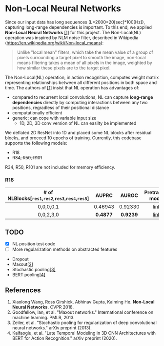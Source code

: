 # Non-Local Neural Networks

Since our input data has long sequences (L=2000=20[sec]\*100[Hz]), capturing long-range dependencies is important. To this end, we applied **Non-Local Neural Networks** [[1]](https://openaccess.thecvf.com/content_cvpr_2018/html/Wang_Non-Local_Neural_Networks_CVPR_2018_paper.html) for this project.
The Non-Local(NL) operation was inspired by NLM noise filter, described in Wikipedia (https://en.wikipedia.org/wiki/Non-local_means):

> Unlike "local mean" filters, which take the mean value of a group of pixels surrounding a target pixel to smooth the image, non-local means filtering takes a mean of all pixels in the image, weighted by how similar these pixels are to the target pixel.

The Non-Local(NL) operation, in action recognition, computes weight matrix representing relationships between all different positions in both space and time. The authors of [[1]](https://openaccess.thecvf.com/content_cvpr_2018/html/Wang_Non-Local_Neural_Networks_CVPR_2018_paper.html) insist that NL operation has advantages of:

- compared to recurrent local convolutions, NL can capture **long-range dependencies** directly by computing interactions between any two positions, regradless of their positional distance
- computationally efficient
- generic; can cope with variable input size
  - 1D, 2D, 3D conv version of NL can easilty be implemented

We deflated 2D ResNet into 1D and placed some NL blocks after residual blocks, and proceed 10 epochs of training.
Currently, this codebase supports the following models:

- R18
- ~~R34, R50, R101~~

R34, R50, R101 are not included for memory efficiency.

### R18

| # of NLBlocks[`res1`,`res2`,`res3`,`res4`,`res5`] |   AUPRC    |   AUROC    |                                           Pretrained model                                           |
| :-----------------------------------------------: | :--------: | :--------: | :--------------------------------------------------------------------------------------------------: |
|                     0,0,0,0,1                     |  0.46943   |  0.92330   | [link](https://www.dropbox.com/s/woh99y2hll1mlqv/irCSN_152_Sports1M_from_scratch_f99918785.pkl?dl=0) |
|                     0,0,2,3,0                     | **0.4877** | **0.9239** | [link](https://www.dropbox.com/s/woh99y2hll1mlqv/irCSN_152_Sports1M_from_scratch_f99918785.pkl?dl=0) |

## TODO

- [x] ~~NL position test code~~
- [ ] More regularization methods on abstracted features

* Dropout
* Maxout[[2]](https://arxiv.org/abs/1302.4389)
* Stochastic pooling[[3]](https://arxiv.org/abs/1301.3557)
* BERT pooling[[4]](https://arxiv.org/abs/2008.01232)

## References

1. Xiaolong Wang, Ross Girshick, Abhinav Gupta, Kaiming He. **Non-Local Neural Networks.** CVPR 2018.
2. Goodfellow, Ian, et al. "Maxout networks." International conference on machine learning. PMLR, 2013.
3. Zeiler, et al. "Stochastic pooling for regularization of deep convolutional neural networks." arXiv preprint (2013).
4. Kalfaoglu, et al. "Late Temporal Modeling in 3D CNN Architectures with BERT for Action Recognition." arXiv preprint (2020).
